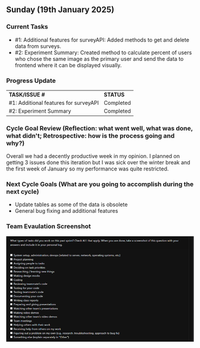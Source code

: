 ## Sunday (19th January 2025)

### Current Tasks
  * #1: Additional features for surveyAPI: Added methods to get and delete data from surveys.
  * #2: Experiment Summary: Created method to calculate percent of users who chose the same image as the primary user and send the data to frontend where it can be displayed visually.

### Progress Update 
<table>
    <tr>
        <td><strong>TASK/ISSUE #</strong>
        </td>
        <td><strong>STATUS</strong>
        </td>
    </tr>
    <tr>
        <!-- Task/Issue # -->
        <td>#1: Additional features for surveyAPI
        </td>
        <!-- Status -->
        <td>Completed
        </td>
    </tr>
    <tr>
        <!-- Task/Issue # -->
        <td>#2: Experiment Summary
        </td>
        <!-- Status -->
        <td>Completed
        </td>
    </tr>
        </table>

### Cycle Goal Review (Reflection: what went well, what was done, what didn't; Retrospective: how is the process going and why?)
Overall we had a decently productive week in my opinion. I planned on getting 3 issues done this iteration but I was sick over the winter break and the first week of January so my performance was quite restricted.
### Next Cycle Goals (What are you going to accomplish during the next cycle)
  * Update tables as some of the data is obsolete
  * General bug fixing and additional features 
### Team Evaulation Screenshot
![alt text](Shakthi_tasks.png)